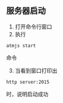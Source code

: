 ## 服务器启动

1. 打开命令行窗口
2. 执行 

```
atmjs start

```
 命令

3. 当看到窗口打印出 

```
http server:2015
```
时，说明启动成功

